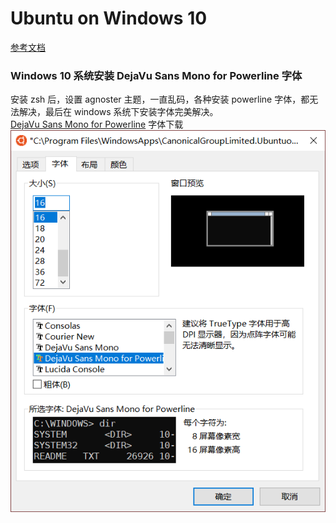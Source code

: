 # Ubuntu on Windows 10        
[参考文档](https://docs.microsoft.com/zh-cn/windows/wsl/install-win10)            

### Windows 10 系统安装 DejaVu Sans Mono for Powerline 字体          
安装 zsh 后，设置 agnoster 主题，一直乱码，各种安装 powerline 字体，都无法解决，最后在 windows 系统下安装字体完美解决。         
[DejaVu Sans Mono for Powerline](https://gitee.com/koomox/powerline-fonts/tree/master/DejaVuSansMono) 字体下载      
![install powerline font](../static/images/wiki/IMG_20180611_172200.png)            